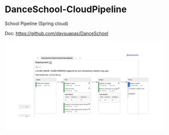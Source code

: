 # DanceSchool-CloudPipeline
School Pipeline (Spring cloud)

Doc: https://github.com/davsuapas/DanceSchool

![Pipeline](https://github.com/davsuapas/DanceSchool-CloudPipeline/blob/master/pipeline.png)
